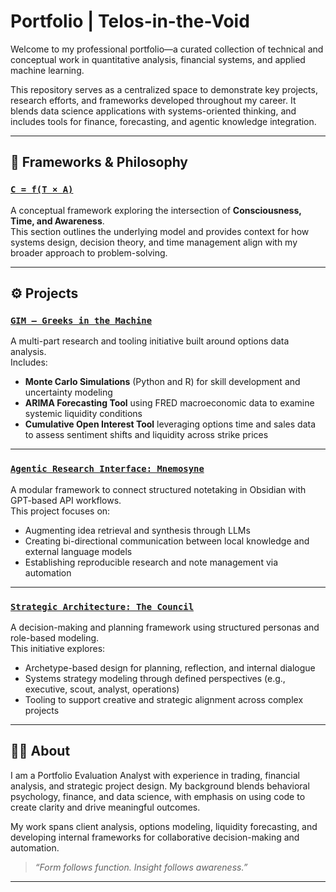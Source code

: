 # Portfolio | Telos-in-the-Void

Welcome to my professional portfolio—a curated collection of technical and conceptual work in quantitative analysis, financial systems, and applied machine learning.

This repository serves as a centralized space to demonstrate key projects, research efforts, and frameworks developed throughout my career. It blends data science applications with systems-oriented thinking, and includes tools for finance, forecasting, and agentic knowledge integration.

---

## 🧭 Frameworks & Philosophy

### [`C = f(T × A)`](Philosophy/C_eq_f_Times_A.md)
A conceptual framework exploring the intersection of **Consciousness, Time, and Awareness**.  
This section outlines the underlying model and provides context for how systems design, decision theory, and time management align with my broader approach to problem-solving.

---

## ⚙️ Projects

### [`GIM – Greeks in the Machine`](Projects/GIM_Greeks_in_the_Machine/README.md)
A multi-part research and tooling initiative built around options data analysis.  
Includes:
- **Monte Carlo Simulations** (Python and R) for skill development and uncertainty modeling
- **ARIMA Forecasting Tool** using FRED macroeconomic data to examine systemic liquidity conditions
- **Cumulative Open Interest Tool** leveraging options time and sales data to assess sentiment shifts and liquidity across strike prices

---

### [`Agentic Research Interface: Mnemosyne`](Projects/Mnemosyne/README.md)
A modular framework to connect structured notetaking in Obsidian with GPT-based API workflows.  
This project focuses on:
- Augmenting idea retrieval and synthesis through LLMs
- Creating bi-directional communication between local knowledge and external language models
- Establishing reproducible research and note management via automation

---

### [`Strategic Architecture: The Council`](Projects/WarCouncil/README.md)
A decision-making and planning framework using structured personas and role-based modeling.  
This initiative explores:
- Archetype-based design for planning, reflection, and internal dialogue
- Systems strategy modeling through defined perspectives (e.g., executive, scout, analyst, operations)
- Tooling to support creative and strategic alignment across complex projects

---

## 🧑‍💻 About

I am a Portfolio Evaluation Analyst with experience in trading, financial analysis, and strategic project design. My background blends behavioral psychology, finance, and data science, with emphasis on using code to create clarity and drive meaningful outcomes.

My work spans client analysis, options modeling, liquidity forecasting, and developing internal frameworks for collaborative decision-making and automation.

> _“Form follows function. Insight follows awareness.”_

---

